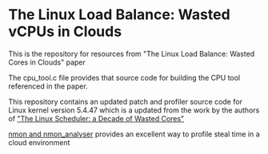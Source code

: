# The Linux Load Balance: Wasted vCPUs in Clouds

This is the repository for resources from "The Linux Load Balance: Wasted Cores in Clouds" paper

The cpu_tool.c file provides that source code for building the CPU tool referenced in the paper.

This repository contains an updated patch and profiler source code for Linux kernel version 5.4.47 which is a updated from the work by the authors of ["The Linux Scheduler: a Decade of Wasted Cores"](https://github.com/jplozi/wastedcores)

[nmon and nmon_analyser](http://nmon.sourceforge.net/pmwiki.php?n=Site.Nmon-Analyser) provides an excellent way to profile steal time in a cloud environment
